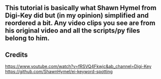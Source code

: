## This tutorial is basically what Shawn Hymel from Digi-Key did but (in my opinion) simplified and reordered a bit. Any video clips you see are from his original video and all the scripts/py files belong to him.



## Credits
https://www.youtube.com/watch?v=fRSVQ4Fkwjc&ab_channel=Digi-Key
https://github.com/ShawnHymel/ei-keyword-spotting
